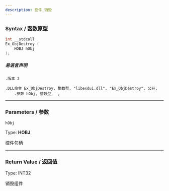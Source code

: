 ```yaml
---
description: 控件_销毁
---
```


### Syntax / 函数原型

```C++
int __stdcall 
Ex_ObjDestroy (
    HOBJ hObj
);

```

##### 易语言声明

```Elang
.版本 2

.DLL命令 Ex_ObjDestroy, 整数型, "libexdui.dll", "Ex_ObjDestroy", 公开, 
    .参数 hObj, 整数型,  , 
```

---

### Parameters / 参数

`hObj`

Type: **HOBJ**

控件句柄

---

### Return Value / 返回值

Type: INT32

销毁组件
